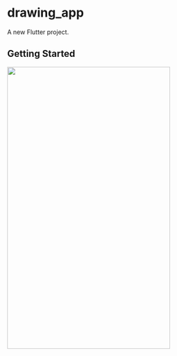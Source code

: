 # drawing_app

A new Flutter project.

## Getting Started


<img src ="https://user-images.githubusercontent.com/12158468/185896735-2046411e-d47c-4e3c-96fb-cb4c82f6bec1.gif" width="375" height="650"/>
